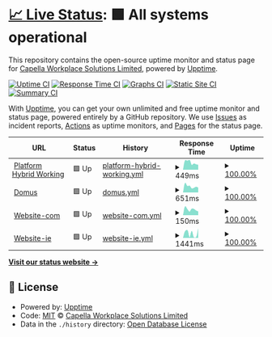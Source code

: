# [📈 Live Status](https://CapellaWS.github.io/upptime): <!--live status--> **🟩 All systems operational**

This repository contains the open-source uptime monitor and status page for [Capella Workplace Solutions Limited](https://CapellaWS.github.io/upptime), powered by [Upptime](https://github.com/upptime/upptime).

[![Uptime CI](https://github.com/CapellaWS/upptime/workflows/Uptime%20CI/badge.svg)](https://github.com/CapellaWS/upptime/actions?query=workflow%3A%22Uptime+CI%22)
[![Response Time CI](https://github.com/CapellaWS/upptime/workflows/Response%20Time%20CI/badge.svg)](https://github.com/CapellaWS/upptime/actions?query=workflow%3A%22Response+Time+CI%22)
[![Graphs CI](https://github.com/CapellaWS/upptime/workflows/Graphs%20CI/badge.svg)](https://github.com/CapellaWS/upptime/actions?query=workflow%3A%22Graphs+CI%22)
[![Static Site CI](https://github.com/CapellaWS/upptime/workflows/Static%20Site%20CI/badge.svg)](https://github.com/CapellaWS/upptime/actions?query=workflow%3A%22Static+Site+CI%22)
[![Summary CI](https://github.com/CapellaWS/upptime/workflows/Summary%20CI/badge.svg)](https://github.com/CapellaWS/upptime/actions?query=workflow%3A%22Summary+CI%22)

With [Upptime](https://upptime.js.org), you can get your own unlimited and free uptime monitor and status page, powered entirely by a GitHub repository. We use [Issues](https://github.com/CapellaWS/upptime/issues) as incident reports, [Actions](https://github.com/CapellaWS/upptime/actions) as uptime monitors, and [Pages](https://CapellaWS.github.io/upptime) for the status page.

<!--start: status pages-->
<!-- This summary is generated by Upptime (https://github.com/upptime/upptime) -->
<!-- Do not edit this manually, your changes will be overwritten -->
<!-- prettier-ignore -->
| URL | Status | History | Response Time | Uptime |
| --- | ------ | ------- | ------------- | ------ |
| <img alt="" src="https://icons.duckduckgo.com/ip3/hybrid.capella-ws.com.ico" height="13"> [Platform Hybrid Working](https://hybrid.capella-ws.com) | 🟩 Up | [platform-hybrid-working.yml](https://github.com/CapellaWS/UppTime/commits/HEAD/history/platform-hybrid-working.yml) | <details><summary><img alt="Response time graph" src="./graphs/platform-hybrid-working/response-time-week.png" height="20"> 449ms</summary><br><a href="https://CapellaWS.github.io/upptime/history/platform-hybrid-working"><img alt="Response time 577" src="https://img.shields.io/endpoint?url=https%3A%2F%2Fraw.githubusercontent.com%2FCapellaWS%2FUppTime%2FHEAD%2Fapi%2Fplatform-hybrid-working%2Fresponse-time.json"></a><br><a href="https://CapellaWS.github.io/upptime/history/platform-hybrid-working"><img alt="24-hour response time 408" src="https://img.shields.io/endpoint?url=https%3A%2F%2Fraw.githubusercontent.com%2FCapellaWS%2FUppTime%2FHEAD%2Fapi%2Fplatform-hybrid-working%2Fresponse-time-day.json"></a><br><a href="https://CapellaWS.github.io/upptime/history/platform-hybrid-working"><img alt="7-day response time 449" src="https://img.shields.io/endpoint?url=https%3A%2F%2Fraw.githubusercontent.com%2FCapellaWS%2FUppTime%2FHEAD%2Fapi%2Fplatform-hybrid-working%2Fresponse-time-week.json"></a><br><a href="https://CapellaWS.github.io/upptime/history/platform-hybrid-working"><img alt="30-day response time 510" src="https://img.shields.io/endpoint?url=https%3A%2F%2Fraw.githubusercontent.com%2FCapellaWS%2FUppTime%2FHEAD%2Fapi%2Fplatform-hybrid-working%2Fresponse-time-month.json"></a><br><a href="https://CapellaWS.github.io/upptime/history/platform-hybrid-working"><img alt="1-year response time 584" src="https://img.shields.io/endpoint?url=https%3A%2F%2Fraw.githubusercontent.com%2FCapellaWS%2FUppTime%2FHEAD%2Fapi%2Fplatform-hybrid-working%2Fresponse-time-year.json"></a></details> | <details><summary><a href="https://CapellaWS.github.io/upptime/history/platform-hybrid-working">100.00%</a></summary><a href="https://CapellaWS.github.io/upptime/history/platform-hybrid-working"><img alt="All-time uptime 100.00%" src="https://img.shields.io/endpoint?url=https%3A%2F%2Fraw.githubusercontent.com%2FCapellaWS%2FUppTime%2FHEAD%2Fapi%2Fplatform-hybrid-working%2Fuptime.json"></a><br><a href="https://CapellaWS.github.io/upptime/history/platform-hybrid-working"><img alt="24-hour uptime 100.00%" src="https://img.shields.io/endpoint?url=https%3A%2F%2Fraw.githubusercontent.com%2FCapellaWS%2FUppTime%2FHEAD%2Fapi%2Fplatform-hybrid-working%2Fuptime-day.json"></a><br><a href="https://CapellaWS.github.io/upptime/history/platform-hybrid-working"><img alt="7-day uptime 100.00%" src="https://img.shields.io/endpoint?url=https%3A%2F%2Fraw.githubusercontent.com%2FCapellaWS%2FUppTime%2FHEAD%2Fapi%2Fplatform-hybrid-working%2Fuptime-week.json"></a><br><a href="https://CapellaWS.github.io/upptime/history/platform-hybrid-working"><img alt="30-day uptime 100.00%" src="https://img.shields.io/endpoint?url=https%3A%2F%2Fraw.githubusercontent.com%2FCapellaWS%2FUppTime%2FHEAD%2Fapi%2Fplatform-hybrid-working%2Fuptime-month.json"></a><br><a href="https://CapellaWS.github.io/upptime/history/platform-hybrid-working"><img alt="1-year uptime 100.00%" src="https://img.shields.io/endpoint?url=https%3A%2F%2Fraw.githubusercontent.com%2FCapellaWS%2FUppTime%2FHEAD%2Fapi%2Fplatform-hybrid-working%2Fuptime-year.json"></a></details>
| <img alt="" src="https://icons.duckduckgo.com/ip3/portal.capella.ie.ico" height="13"> [Domus](https://portal.capella.ie) | 🟩 Up | [domus.yml](https://github.com/CapellaWS/UppTime/commits/HEAD/history/domus.yml) | <details><summary><img alt="Response time graph" src="./graphs/domus/response-time-week.png" height="20"> 651ms</summary><br><a href="https://CapellaWS.github.io/upptime/history/domus"><img alt="Response time 755" src="https://img.shields.io/endpoint?url=https%3A%2F%2Fraw.githubusercontent.com%2FCapellaWS%2FUppTime%2FHEAD%2Fapi%2Fdomus%2Fresponse-time.json"></a><br><a href="https://CapellaWS.github.io/upptime/history/domus"><img alt="24-hour response time 804" src="https://img.shields.io/endpoint?url=https%3A%2F%2Fraw.githubusercontent.com%2FCapellaWS%2FUppTime%2FHEAD%2Fapi%2Fdomus%2Fresponse-time-day.json"></a><br><a href="https://CapellaWS.github.io/upptime/history/domus"><img alt="7-day response time 651" src="https://img.shields.io/endpoint?url=https%3A%2F%2Fraw.githubusercontent.com%2FCapellaWS%2FUppTime%2FHEAD%2Fapi%2Fdomus%2Fresponse-time-week.json"></a><br><a href="https://CapellaWS.github.io/upptime/history/domus"><img alt="30-day response time 725" src="https://img.shields.io/endpoint?url=https%3A%2F%2Fraw.githubusercontent.com%2FCapellaWS%2FUppTime%2FHEAD%2Fapi%2Fdomus%2Fresponse-time-month.json"></a><br><a href="https://CapellaWS.github.io/upptime/history/domus"><img alt="1-year response time 784" src="https://img.shields.io/endpoint?url=https%3A%2F%2Fraw.githubusercontent.com%2FCapellaWS%2FUppTime%2FHEAD%2Fapi%2Fdomus%2Fresponse-time-year.json"></a></details> | <details><summary><a href="https://CapellaWS.github.io/upptime/history/domus">100.00%</a></summary><a href="https://CapellaWS.github.io/upptime/history/domus"><img alt="All-time uptime 99.98%" src="https://img.shields.io/endpoint?url=https%3A%2F%2Fraw.githubusercontent.com%2FCapellaWS%2FUppTime%2FHEAD%2Fapi%2Fdomus%2Fuptime.json"></a><br><a href="https://CapellaWS.github.io/upptime/history/domus"><img alt="24-hour uptime 100.00%" src="https://img.shields.io/endpoint?url=https%3A%2F%2Fraw.githubusercontent.com%2FCapellaWS%2FUppTime%2FHEAD%2Fapi%2Fdomus%2Fuptime-day.json"></a><br><a href="https://CapellaWS.github.io/upptime/history/domus"><img alt="7-day uptime 100.00%" src="https://img.shields.io/endpoint?url=https%3A%2F%2Fraw.githubusercontent.com%2FCapellaWS%2FUppTime%2FHEAD%2Fapi%2Fdomus%2Fuptime-week.json"></a><br><a href="https://CapellaWS.github.io/upptime/history/domus"><img alt="30-day uptime 100.00%" src="https://img.shields.io/endpoint?url=https%3A%2F%2Fraw.githubusercontent.com%2FCapellaWS%2FUppTime%2FHEAD%2Fapi%2Fdomus%2Fuptime-month.json"></a><br><a href="https://CapellaWS.github.io/upptime/history/domus"><img alt="1-year uptime 99.97%" src="https://img.shields.io/endpoint?url=https%3A%2F%2Fraw.githubusercontent.com%2FCapellaWS%2FUppTime%2FHEAD%2Fapi%2Fdomus%2Fuptime-year.json"></a></details>
| <img alt="" src="https://icons.duckduckgo.com/ip3/capella-ws.com.ico" height="13"> [Website-com](https://capella-ws.com) | 🟩 Up | [website-com.yml](https://github.com/CapellaWS/UppTime/commits/HEAD/history/website-com.yml) | <details><summary><img alt="Response time graph" src="./graphs/website-com/response-time-week.png" height="20"> 150ms</summary><br><a href="https://CapellaWS.github.io/upptime/history/website-com"><img alt="Response time 1740" src="https://img.shields.io/endpoint?url=https%3A%2F%2Fraw.githubusercontent.com%2FCapellaWS%2FUppTime%2FHEAD%2Fapi%2Fwebsite-com%2Fresponse-time.json"></a><br><a href="https://CapellaWS.github.io/upptime/history/website-com"><img alt="24-hour response time 156" src="https://img.shields.io/endpoint?url=https%3A%2F%2Fraw.githubusercontent.com%2FCapellaWS%2FUppTime%2FHEAD%2Fapi%2Fwebsite-com%2Fresponse-time-day.json"></a><br><a href="https://CapellaWS.github.io/upptime/history/website-com"><img alt="7-day response time 150" src="https://img.shields.io/endpoint?url=https%3A%2F%2Fraw.githubusercontent.com%2FCapellaWS%2FUppTime%2FHEAD%2Fapi%2Fwebsite-com%2Fresponse-time-week.json"></a><br><a href="https://CapellaWS.github.io/upptime/history/website-com"><img alt="30-day response time 1332" src="https://img.shields.io/endpoint?url=https%3A%2F%2Fraw.githubusercontent.com%2FCapellaWS%2FUppTime%2FHEAD%2Fapi%2Fwebsite-com%2Fresponse-time-month.json"></a><br><a href="https://CapellaWS.github.io/upptime/history/website-com"><img alt="1-year response time 1981" src="https://img.shields.io/endpoint?url=https%3A%2F%2Fraw.githubusercontent.com%2FCapellaWS%2FUppTime%2FHEAD%2Fapi%2Fwebsite-com%2Fresponse-time-year.json"></a></details> | <details><summary><a href="https://CapellaWS.github.io/upptime/history/website-com">100.00%</a></summary><a href="https://CapellaWS.github.io/upptime/history/website-com"><img alt="All-time uptime 99.99%" src="https://img.shields.io/endpoint?url=https%3A%2F%2Fraw.githubusercontent.com%2FCapellaWS%2FUppTime%2FHEAD%2Fapi%2Fwebsite-com%2Fuptime.json"></a><br><a href="https://CapellaWS.github.io/upptime/history/website-com"><img alt="24-hour uptime 100.00%" src="https://img.shields.io/endpoint?url=https%3A%2F%2Fraw.githubusercontent.com%2FCapellaWS%2FUppTime%2FHEAD%2Fapi%2Fwebsite-com%2Fuptime-day.json"></a><br><a href="https://CapellaWS.github.io/upptime/history/website-com"><img alt="7-day uptime 100.00%" src="https://img.shields.io/endpoint?url=https%3A%2F%2Fraw.githubusercontent.com%2FCapellaWS%2FUppTime%2FHEAD%2Fapi%2Fwebsite-com%2Fuptime-week.json"></a><br><a href="https://CapellaWS.github.io/upptime/history/website-com"><img alt="30-day uptime 100.00%" src="https://img.shields.io/endpoint?url=https%3A%2F%2Fraw.githubusercontent.com%2FCapellaWS%2FUppTime%2FHEAD%2Fapi%2Fwebsite-com%2Fuptime-month.json"></a><br><a href="https://CapellaWS.github.io/upptime/history/website-com"><img alt="1-year uptime 100.00%" src="https://img.shields.io/endpoint?url=https%3A%2F%2Fraw.githubusercontent.com%2FCapellaWS%2FUppTime%2FHEAD%2Fapi%2Fwebsite-com%2Fuptime-year.json"></a></details>
| <img alt="" src="https://icons.duckduckgo.com/ip3/capella.ie.ico" height="13"> [Website-ie](https://capella.ie) | 🟩 Up | [website-ie.yml](https://github.com/CapellaWS/UppTime/commits/HEAD/history/website-ie.yml) | <details><summary><img alt="Response time graph" src="./graphs/website-ie/response-time-week.png" height="20"> 1441ms</summary><br><a href="https://CapellaWS.github.io/upptime/history/website-ie"><img alt="Response time 1499" src="https://img.shields.io/endpoint?url=https%3A%2F%2Fraw.githubusercontent.com%2FCapellaWS%2FUppTime%2FHEAD%2Fapi%2Fwebsite-ie%2Fresponse-time.json"></a><br><a href="https://CapellaWS.github.io/upptime/history/website-ie"><img alt="24-hour response time 164" src="https://img.shields.io/endpoint?url=https%3A%2F%2Fraw.githubusercontent.com%2FCapellaWS%2FUppTime%2FHEAD%2Fapi%2Fwebsite-ie%2Fresponse-time-day.json"></a><br><a href="https://CapellaWS.github.io/upptime/history/website-ie"><img alt="7-day response time 1441" src="https://img.shields.io/endpoint?url=https%3A%2F%2Fraw.githubusercontent.com%2FCapellaWS%2FUppTime%2FHEAD%2Fapi%2Fwebsite-ie%2Fresponse-time-week.json"></a><br><a href="https://CapellaWS.github.io/upptime/history/website-ie"><img alt="30-day response time 1532" src="https://img.shields.io/endpoint?url=https%3A%2F%2Fraw.githubusercontent.com%2FCapellaWS%2FUppTime%2FHEAD%2Fapi%2Fwebsite-ie%2Fresponse-time-month.json"></a><br><a href="https://CapellaWS.github.io/upptime/history/website-ie"><img alt="1-year response time 1633" src="https://img.shields.io/endpoint?url=https%3A%2F%2Fraw.githubusercontent.com%2FCapellaWS%2FUppTime%2FHEAD%2Fapi%2Fwebsite-ie%2Fresponse-time-year.json"></a></details> | <details><summary><a href="https://CapellaWS.github.io/upptime/history/website-ie">100.00%</a></summary><a href="https://CapellaWS.github.io/upptime/history/website-ie"><img alt="All-time uptime 99.99%" src="https://img.shields.io/endpoint?url=https%3A%2F%2Fraw.githubusercontent.com%2FCapellaWS%2FUppTime%2FHEAD%2Fapi%2Fwebsite-ie%2Fuptime.json"></a><br><a href="https://CapellaWS.github.io/upptime/history/website-ie"><img alt="24-hour uptime 100.00%" src="https://img.shields.io/endpoint?url=https%3A%2F%2Fraw.githubusercontent.com%2FCapellaWS%2FUppTime%2FHEAD%2Fapi%2Fwebsite-ie%2Fuptime-day.json"></a><br><a href="https://CapellaWS.github.io/upptime/history/website-ie"><img alt="7-day uptime 100.00%" src="https://img.shields.io/endpoint?url=https%3A%2F%2Fraw.githubusercontent.com%2FCapellaWS%2FUppTime%2FHEAD%2Fapi%2Fwebsite-ie%2Fuptime-week.json"></a><br><a href="https://CapellaWS.github.io/upptime/history/website-ie"><img alt="30-day uptime 100.00%" src="https://img.shields.io/endpoint?url=https%3A%2F%2Fraw.githubusercontent.com%2FCapellaWS%2FUppTime%2FHEAD%2Fapi%2Fwebsite-ie%2Fuptime-month.json"></a><br><a href="https://CapellaWS.github.io/upptime/history/website-ie"><img alt="1-year uptime 100.00%" src="https://img.shields.io/endpoint?url=https%3A%2F%2Fraw.githubusercontent.com%2FCapellaWS%2FUppTime%2FHEAD%2Fapi%2Fwebsite-ie%2Fuptime-year.json"></a></details>

<!--end: status pages-->

[**Visit our status website →**](https://CapellaWS.github.io/upptime)

## 📄 License

- Powered by: [Upptime](https://github.com/upptime/upptime)
- Code: [MIT](./LICENSE) © [Capella Workplace Solutions Limited](https://CapellaWS.github.io/upptime)
- Data in the `./history` directory: [Open Database License](https://opendatacommons.org/licenses/odbl/1-0/)
